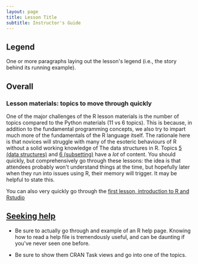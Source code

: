 ```yaml
---
layout: page
title: Lesson Title
subtitle: Instructor's Guide
---
```

## Legend

One or more paragraphs laying out the lesson's legend (i.e., the story
behind its running example).

## Overall

### Lesson materials: topics to move through quickly

One of the major challenges of the R lesson materials is the number
of topics compared to the Python materials (11 vs 6 topics). This is
because, in addition to the fundamental programming concepts, we 
also try to impart much more of the fundamentals of the R language 
itself. The rationale here is that novices will struggle with many
of the esoteric behaviours of R without a solid working knowledge of
The data structures in R. Topics [5 (data structures)](05-data-structures.html)
and [6 (subsetting)](06-data-subsetting.html) have a *lot* of content.
You should quickly, but comprehensively go through these lessons:
the idea is that attendees probably won't understand things at the
time, but hopefully later when they run into issues using R, their
memory will trigger. It may be helpful to state this.

You can also very quickly go through the [first lesson, introduction
to R and Rstudio](01-rstudio-intro.html)


## [Seeking help](04-seeking-help.html)

* Be sure to actually go through and example of an R help page. 
  Knowing how to read a help file is tremendously useful, and can
  be daunting if you've never seen one before.

* Be sure to show them CRAN Task views and go into one of the topics.


